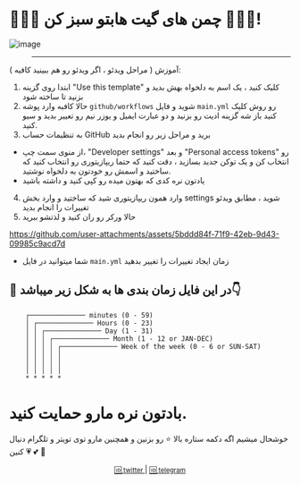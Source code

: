 # 🌳🌳🌳 چمن های گیت هابتو سبز کن 🌳🌳🌳!
![image](https://github.com/user-attachments/assets/97f1da5c-8426-4924-b9a1-f43af33fc1fa)

> --------------------------------

 آموزش ( مراحل ویدئو ، اگر ویدئو رو هم ببینید کافیه ): 
1. ابتدا روی گزینه "Use this template" کلیک کنید ، یک  اسم به دلخواه بهش بدید و بزنید تا ساخته شود
2. حالا کافبه وارد پوشه `github/workflows` شوید و فایل `main.yml` رو روش کلیک کنید باز شه گزینه ادیت رو بزنید و دو عبارت ایمیل و یوزر نیم رو تعییر بدید و سیو کنید.
3. به تنظیمات حساب GitHub برید و مراحل زیر رو انجام بدید

- از منوی سمت چپ، "Developer settings" و بعد "Personal access tokens" رو انتخاب کن و یک توکن جدید بسازید ، دقت کنید که حتما ریپازیتوری رو انتخاب کنید که ساختید و اسمش رو خودتون به دلخواه نوشتید. 
- یادتون نره کدی که بهتون میده رو کپی کنید و داشته باشید
4. وارد همون ریپازیتوری شید که ساختید و وارد بخش settings شوید ، مطابق ویدئو تغییرات را انجام بدید
5. حالا ورکر رو ران کنید و لذتشو ببرید




https://github.com/user-attachments/assets/5bddd84f-71f9-42eb-9d43-09985c9acd7d


- شما میتوانید در فایل `main.yml` زمان ایجاد تغییرات را تغییر بدهید 
## 📍 در این فایل زمان بندی ها به شکل زیر میباشد👇
```plain
    ┌────────────── minutes (0 - 59)
    │ ┌────────────── Hours (0 - 23)
    │ │ ┌────────────── Day (1 - 31)
    │ │ │ ┌────────────── Month (1 - 12 or JAN-DEC)
    │ │ │ │ ┌────────────── Week of the week (0 - 6 or SUN-SAT)
    │ │ │ │ │
    │ │ │ │ │
    │ │ │ │ │
    * * * * *
```

# بادتون نره مارو حمایت کنید.

خوشحال میشیم اگه دکمه ستاره بالا ⭐ رو بزنین و همچنین مارو توی تویتر و تلگرام دنیال کنین  💗 💕 💞

<div align="center">
    <p>
        <a href="Https://x.com/0xOneiros">
            <small>🆔 twitter </small>  
        </a>
        | 
        <a href="Https://t.me/xOneiros">
            <small>🆔 telegram </small>  
        </a>
    </p>
</div>

